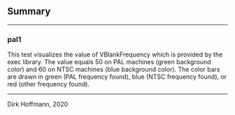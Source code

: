 ## Summary
---

### pal1

This test visualizes the value of VBlankFrequency which is provided by the exec library. The value equals 50 on PAL machines (green background color) and 60 on NTSC machines (blue background color).
The color bars are drawn in green (PAL frequency found), blue (NTSC frequency found), or red (other frequency found).

---
Dirk Hoffmann, 2020
